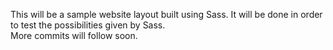 This will be a sample website layout built using Sass. It will be done in order to test the possibilities given by Sass.
<br>More commits will follow soon.
